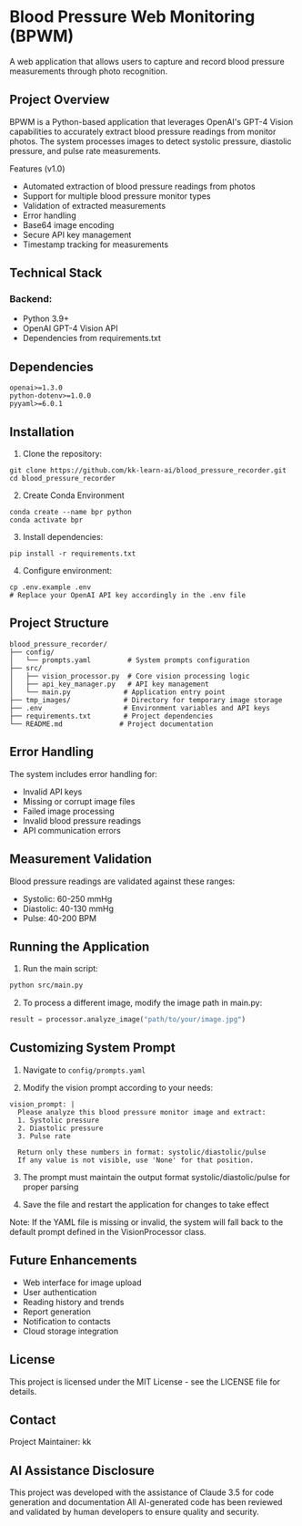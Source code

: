 # Blood Pressure Web Monitoring (BPWM)
A web application that allows users to capture and record blood pressure measurements through photo recognition.

## Project Overview
BPWM is a Python-based application that leverages OpenAI's GPT-4 Vision capabilities to accurately extract blood pressure readings from monitor photos. The system processes images to detect systolic pressure, diastolic pressure, and pulse rate measurements.

Features (v1.0)
- Automated extraction of blood pressure readings from photos
- Support for multiple blood pressure monitor types
- Validation of extracted measurements
- Error handling 
- Base64 image encoding
- Secure API key management
- Timestamp tracking for measurements

    
## Technical Stack

### Backend:
- Python 3.9+
- OpenAI GPT-4 Vision API
- Dependencies from requirements.txt

## Dependencies
```
openai>=1.3.0
python-dotenv>=1.0.0
pyyaml>=6.0.1
```

## Installation

1. Clone the repository:
```
git clone https://github.com/kk-learn-ai/blood_pressure_recorder.git
cd blood_pressure_recorder
```

2. Create Conda Environment
```
conda create --name bpr python
conda activate bpr
```

3. Install dependencies:
```
pip install -r requirements.txt
```

4. Configure environment:
```
cp .env.example .env
# Replace your OpenAI API key accordingly in the .env file
```

## Project Structure
```text
blood_pressure_recorder/
├── config/
│   └── prompts.yaml         # System prompts configuration
├── src/
│   ├── vision_processor.py  # Core vision processing logic
│   ├── api_key_manager.py   # API key management
│   └── main.py             # Application entry point
├── tmp_images/             # Directory for temporary image storage
├── .env                    # Environment variables and API keys
├── requirements.txt        # Project dependencies
└── README.md              # Project documentation
```

## Error Handling
The system includes error handling for:
- Invalid API keys
- Missing or corrupt image files
- Failed image processing
- Invalid blood pressure readings
- API communication errors

## Measurement Validation
Blood pressure readings are validated against these ranges:
- Systolic: 60-250 mmHg
- Diastolic: 40-130 mmHg
- Pulse: 40-200 BPM

## Running the Application

1. Run the main script:

```bash
python src/main.py
```

2. To process a different image, modify the image path in main.py:

```python
result = processor.analyze_image("path/to/your/image.jpg")
```

## Customizing System Prompt

1. Navigate to `config/prompts.yaml`

2. Modify the vision prompt according to your needs:

```text
vision_prompt: |
  Please analyze this blood pressure monitor image and extract:
  1. Systolic pressure 
  2. Diastolic pressure 
  3. Pulse rate 

  Return only these numbers in format: systolic/diastolic/pulse
  If any value is not visible, use 'None' for that position.
```

3. The prompt must maintain the output format systolic/diastolic/pulse for proper parsing

4. Save the file and restart the application for changes to take effect

Note: If the YAML file is missing or invalid, the system will fall back to the default prompt defined in the VisionProcessor class.

## Future Enhancements
- Web interface for image upload
- User authentication
- Reading history and trends
- Report generation
- Notification to contacts
- Cloud storage integration

## License
This project is licensed under the MIT License - see the LICENSE file for details.

## Contact
Project Maintainer: kk

## AI Assistance Disclosure
This project was developed with the assistance of Claude 3.5 for code generation and documentation
All AI-generated code has been reviewed and validated by human developers to ensure quality and security.
